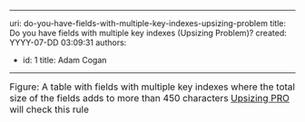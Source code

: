

---
uri: do-you-have-fields-with-multiple-key-indexes-upsizing-problem
title: Do you have fields with multiple key indexes (Upsizing Problem)?
created: YYYY-07-DD 03:09:31
authors:
  - id: 1
    title: Adam Cogan
---




<span class='intro'> 
  <img alt="" class="ms-rteCustom-ImageArea" src="/PublishingImages/FieldsMultipleKeyIndexes.jpg" /> <br>
<font class="ms-rteCustom-FigureNormal" size="+0">Figure&#58; A table with fields with multiple key indexes where the total size of the fields adds to more than 450 characters </font><font class="ms-rteCustom-YellowBorderBox" size="+0"><a href="http&#58;//www.ssw.com.au/ssw/UpsizingPRO"><font style="background-color&#58;#ffffff;">Upsizing PRO</font></a><font style="background-color&#58;#ffffff;"> will check this rule</font> </font>
 </span>




